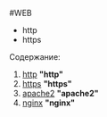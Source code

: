 #WEB

- http
- https


Содержание:

1. [http](http/http.md) **"http"**
2. [https](https/https.md) **"https"**
3. [apache2](apache2/apache2.md) **"apache2"**
4. [nginx](nginx/nginx.md) **"nginx"**

